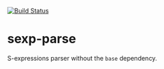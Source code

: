 [![Build Status](https://img.shields.io/endpoint?url=https%3A%2F%2Fci.ocamllabs.io%2Fbadge%2Fgpetiot%2Fsexp-parse%2Fmain&logo=ocaml)](https://ci.ocamllabs.io/github/gpetiot/sexp-parse)

# sexp-parse

S-expressions parser without the `base` dependency.
